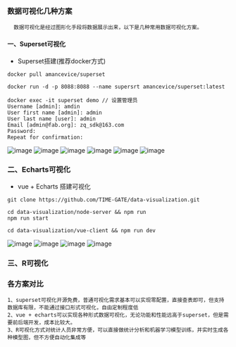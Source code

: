 ### 数据可视化几种方案

```
  数据可视化是经过图形化手段将数据展示出来，以下是几种常用数据可视化方案。
```
#### 一、Superset可视化

* Superset搭建(推荐docker方式)

```
docker pull amancevice/superset

docker run -d -p 8088:8088 --name supersrt amancevice/superset:latest

docker exec -it superset demo // 设置管理员
Username [admin]: amdin
User first name [admin]: admin
User last name [user]: admin
Email [admin@fab.org]: zq_sdk@163.com
Password: 
Repeat for confirmation:
```

![image](https://github.com/TIME-GATE/data-visualization/blob/master/vue-client/static/images/superset-login.png)
![image](https://github.com/TIME-GATE/data-visualization/blob/master/vue-client/static/images/superset-main.png)
![image](https://github.com/TIME-GATE/data-visualization/blob/master/vue-client/static/images/superset-sql-editor.png)
![image](https://github.com/TIME-GATE/data-visualization/blob/master/vue-client/static/images/superset-query-results.png)
![image](https://github.com/TIME-GATE/data-visualization/blob/master/vue-client/vue-admin/static/images/superset-directed-forced-layout.png)
![image](https://github.com/TIME-GATE/data-visualization/blob/master/vue-client/static/images/superset-sankey.png)

### 二、Echarts可视化

* vue + Echarts 搭建可视化


```
git clone https://github.com/TIME-GATE/data-visualization.git

cd data-visualization/node-server && npm run 
npm run start

cd data-visualization/vue-client && npm run dev

```

![image](https://github.com/TIME-GATE/data-visualization/blob/master/vue-client/static/images/vue-admin-login.png)
![image](https://github.com/TIME-GATE/data-visualization/blob/master/vue-client/static/images/vue-admin-main.png)
![image](https://github.com/TIME-GATE/data-visualization/blob/master/vue-client/static/images/vue-admin-cloud.png)
![image](https://github.com/TIME-GATE/data-visualization/blob/master/vue-client/static/images/vue-admin-views.png)
### 三、R可视化

### 各方案对比

```
1、superset可视化开源免费，普通可视化需求基本可以实现零配置，直接查表即可，但支持数据库有限，不能通过接口形式可视化，自由定制程度低
2、vue + echarts可以实现各种形式数据可视化，无论功能和性能远高于superset，但是需要前后端开发，成本比较大。
3、R可视化方式对统计人员非常方便，可以直接做统计分析和机器学习模型训练，并实时生成各种模型图，但不方便自动化集成等
```
